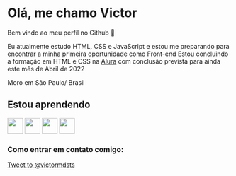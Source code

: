 
# Olá, me chamo Victor

Bem vindo ao meu perfil no Github &#128075;

Eu atualmente estudo HTML, CSS e JavaScript e estou me preparando para encontrar a minha primeira oportunidade como Front-end
Estou concluindo a formação em HTML e CSS na [Alura](https://www.alura.com.br/formacao-html-e-css) com conclusão prevista para ainda este mês de Abril de 2022

Moro em São Paulo/ Brasil

## Estou aprendendo

<img src="https://cdn.jsdelivr.net/gh/devicons/devicon/icons/html5/html5-plain-wordmark.svg" width="35px" height="35px"/> <img src="https://cdn.jsdelivr.net/gh/devicons/devicon/icons/css3/css3-plain-wordmark.svg" width="35px" height="35px"/> <img src="https://cdn.jsdelivr.net/gh/devicons/devicon/icons/javascript/javascript-plain.svg" width="35px" height="35px"/> <img src="https://cdn.jsdelivr.net/gh/devicons/devicon/icons/git/git-plain-wordmark.svg" width="35px" height="35px"/>

### Como entrar em contato comigo:

<a href="https://twitter.com/intent/tweet?screen_name=victormdsts&ref_src=twsrc%5Etfw" class="twitter-mention-button" data-show-count="false">Tweet to @victormdsts</a>
